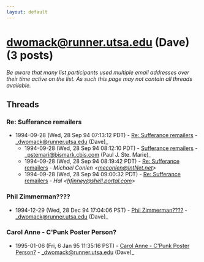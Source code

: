 ```yaml
---
layout: default
---
```


# dwomack@runner.utsa.edu (Dave) (3 posts)

_Be aware that many list participants used multiple email addresses over their time active on the list. As such this page may not contain all threads available._

## Threads

### Re: Sufferance remailers
+ 1994-09-28 (Wed, 28 Sep 94 07:13:12 PDT) - [Re: Sufferance remailers](/archive/1994/09/b765ed344d8b7f5ae39409d216d24cd138d958dff82fbb30dfbf09588910b9b6) - _dwomack@runner.utsa.edu (Dave)_
  + 1994-09-28 (Wed, 28 Sep 94 08:12:10 PDT) - [Sufferance remailers](/archive/1994/09/be6499844f859660bcb0813a25376c5cddaddcac0b673a830c68ea930245b8c3) - _pstemari@bismark.cbis.com (Paul J. Ste. Marie)_
  + 1994-09-28 (Wed, 28 Sep 94 08:19:42 PDT) - [Re: Sufferance remailers](/archive/1994/09/ad319d8537a72709bdd139b9578aa30e859cdf3f2bdccaa7472265ef9b698e1c) - _Michael  Conlen \<meconlen@IntNet.net\>_
  + 1994-09-28 (Wed, 28 Sep 94 09:00:32 PDT) - [Re: Sufferance remailers](/archive/1994/09/c5164b12dc89a4d0fa4dbca480ff3a5bd8813a8d7c9d669c7dc6fa670b701978) - _Hal \<hfinney@shell.portal.com\>_

### Phil Zimmerman????
+ 1994-12-29 (Wed, 28 Dec 94 17:04:06 PST) - [Phil Zimmerman????](/archive/1994/12/02ecd1b596d38455c93913bfeb355a11285e3e772e89bc619a39ef8d37ae605f) - _dwomack@runner.utsa.edu (Dave)_

### Carol Anne - C'Punk Poster Person?
+ 1995-01-06 (Fri, 6 Jan 95 11:35:16 PST) - [Carol Anne - C'Punk Poster Person?](/archive/1995/01/1e5f047ddabc321f83bd53906d1819f8d0b45198e429983de03d85ffeba98739) - _dwomack@runner.utsa.edu (Dave)_

